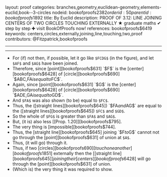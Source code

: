 layout: proof
categories: branches,geometry,euclidean-geometry,elements-euclid,book--3-circles
nodeid: bookofproofs$2382
orderid: 50
parentid: bookofproofs$1892
title: By Euclid
description: PROOF OF 3.12: LINE JOINING CENTERS OF TWO CIRCLES TOUCHING EXTERNALLY &#9733; graduate maths &#10004; step by step &#10010; visit BookOfProofs now!
references: bookofproofs$6419
keywords: centers,circles,externally,joining,line,touching,two,proof
contributors: @Fitzpatrick,bookofproofs

---


---



* For (if) not then, if possible, let it go like `$FCDG$` (in the figure), and let `$AF$` and `$AG$` have been joined.
* Therefore, since [point][bookofproofs$631] `$F$` is the [center][bookofproofs$6428] of [circle][bookofproofs$690] `$ABC$`, `$FA$` is equal to `$FC$`.
* Again, since [point][bookofproofs$631] `$G$` is the [center][bookofproofs$6428] of [circle][bookofproofs$690] `$ADE$`, `$GA$` is equal to `$GD$`.
* And `$FA$` was also shown (to be) equal to `$FC$`.
* Thus, the ([straight lines][bookofproofs$645]) `$FA$` and `$AG$` are equal to the ([straight lines][bookofproofs$645]) `$FC$` and `$GD$`.
* So the whole of `$FG$` is greater than `$FA$` and `$AG$`.
* But, (it is) also less [[Prop. 1.20]][bookofproofs$795].
* The very thing is [impossible][bookofproofs$744].
* Thus, the [straight line][bookofproofs$645] joining `$F$` to `$G$` cannot not go through the [point][bookofproofs$631] of union at `$A$`.
* Thus, (it will go) through it.
* Thus, if two [circles][bookofproofs$690] [touch one another][bookofproofs$1851] externally then the [[straight line][bookofproofs$645]] joining their [centers][bookofproofs$6428] will go through the [point][bookofproofs$631] of union.
* (Which is) the very thing it was required to show.
